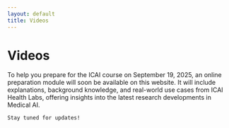 ```yaml
---
layout: default
title: Videos
---
```


# Videos
<div class="content">
    <p>To help you prepare for the ICAI course on September 19, 2025, an online preparation module will soon be available on this website. It will include explanations, background knowledge, and real-world use cases from ICAI Health Labs, offering insights into the latest research developments in Medical AI. 
    
    
    Stay tuned for updates!
</p>
</div>
